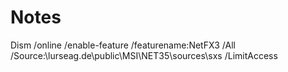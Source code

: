 # Notes

Dism /online /enable-feature /featurename:NetFX3 /All /Source:\\lurseag.de\public\MSI\NET35\sources\sxs /LimitAccess 
